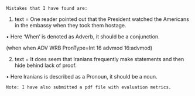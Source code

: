 `Mistakes that I have found are:`

1.	text = One reader pointed out that the President watched the Americans in the embassy when they took them hostage.

•	Here ‘When’ is denoted as Adverb, it should be a conjunction. 
 
(when	when	ADV	WRB	PronType=Int	16	advmod	16:advmod)


2.	text = It does seem that Iranians frequently make statements and then hide behind lack of proof.

•	Here Iranians is described as 	a Pronoun, it should be a noun. 

 `Note: I have also submitted a pdf file with evaluation metrics.` 
